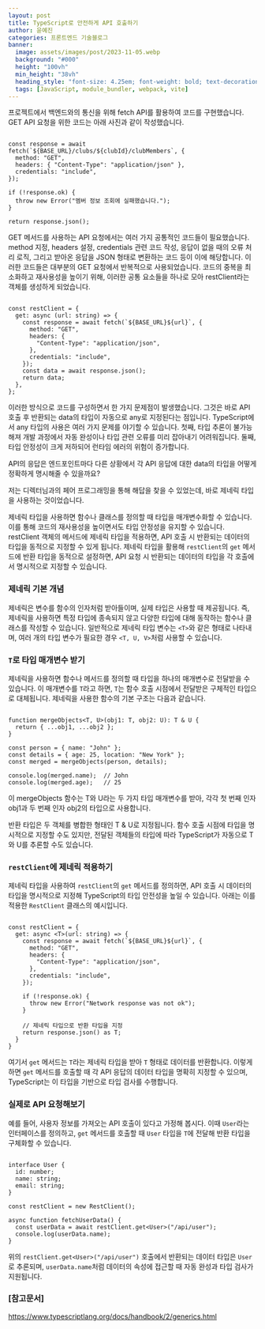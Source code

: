 ```yaml
---
layout: post  
title: TypeScript로 안전하게 API 호출하기
author: 윤예진
categories: 프론트엔드 기술블로그
banner:
  image: assets/images/post/2023-11-05.webp
  background: "#000"
  height: "100vh"
  min_height: "38vh"
  heading_style: "font-size: 4.25em; font-weight: bold; text-decoration: underline"
  tags: [JavaScript, module_bundler, webpack, vite]
---
```


프로젝트에서 백엔드와의 통신을 위해 fetch API를 활용하여 코드를 구현했습니다. GET API 요청을 위한 코드는 아래 사진과 같이 작성했습니다.

```tsx

const response = await fetch(`${BASE_URL}/clubs/${clubId}/clubMembers`, {
  method: "GET",
  headers: { "Content-Type": "application/json" },
  credentials: "include",
});

if (!response.ok) {
  throw new Error("멤버 정보 조회에 실패했습니다.");
}

return response.json();

```

GET 메서드를 사용하는 API 요청에서는 여러 가지 공통적인 코드들이 필요했습니다. method 지정, headers 설정, credentials 관련 코드 작성, 응답이 없을 때의 오류 처리 로직, 그리고 받아온 응답을 JSON 형태로 변환하는 코드 등이 이에 해당합니다. 이러한 코드들은 대부분의 GET 요청에서 반복적으로 사용되었습니다. 코드의 중복을 최소화하고 재사용성을 높이기 위해, 이러한 공통 요소들을 하나로 모아 restClient라는 객체를 생성하게 되었습니다. 

```tsx

const restClient = {
  get: async (url: string) => {
    const response = await fetch(`${BASE_URL}${url}`, {
      method: "GET",
      headers: {
        "Content-Type": "application/json",
      },
      credentials: "include",
    });
    const data = await response.json();
    return data;
  },
};

```

이러한 방식으로 코드를 구성하면서 한 가지 문제점이 발생했습니다. 그것은 바로 API 호출 후 반환되는 data의 타입이 자동으로 any로 지정된다는 점입니다. TypeScript에서 any 타입의 사용은 여러 가지 문제를 야기할 수 있습니다. 첫째, 타입 추론이 불가능해져 개발 과정에서 자동 완성이나 타입 관련 오류를 미리 잡아내기 어려워집니다. 둘째, 타입 안정성이 크게 저하되어 런타임 에러의 위험이 증가합니다. 

API의 응답은 엔드포인트마다 다른 상황에서 각 API 응답에 대한 data의 타입을 어떻게 정확하게 명시해줄 수 있을까요? 

저는 디렉터님과의 페어 프로그래밍을 통해 해답을 찾을 수 있었는데, 바로 제네릭 타입을 사용하는 것이었습니다. 

제네릭 타입을 사용하면 함수나 클래스를 정의할 때 타입을 매개변수화할 수 있습니다. 이를 통해 코드의 재사용성을 높이면서도 타입 안정성을 유지할 수 있습니다. restClient 객체의 메서드에 제네릭 타입을 적용하면, API 호출 시 반환되는 데이터의 타입을 동적으로 지정할 수 있게 됩니다. 제네릭 타입을 활용해 `restClient`의 `get` 메서드에 반환 타입을 동적으로 설정하면, API 요청 시 반환되는 데이터의 타입을 각 호출에서 명시적으로 지정할 수 있습니다.

### 제네릭 기본 개념

제네릭은 변수를 함수의 인자처럼 받아들이며, 실제 타입은 사용할 때 제공됩니다. 즉, 제네릭을 사용하면 특정 타입에 종속되지 않고 다양한 타입에 대해 동작하는 함수나 클래스를 작성할 수 있습니다. 일반적으로 제네릭 타입 변수는 `<T>`와 같은 형태로 나타내며, 여러 개의 타입 변수가 필요한 경우 `<T, U, V>`처럼 사용할 수 있습니다.

### `T`로 타입 매개변수 받기

제네릭을 사용하면 함수나 메서드를 정의할 때 타입을 하나의 매개변수로 전달받을 수 있습니다. 이 매개변수를 `T`라고 하면, `T`는 함수 호출 시점에서 전달받은 구체적인 타입으로 대체됩니다. 제네릭을 사용한 함수의 기본 구조는 다음과 같습니다.

```tsx

function mergeObjects<T, U>(obj1: T, obj2: U): T & U {
  return { ...obj1, ...obj2 };
}

const person = { name: "John" };
const details = { age: 25, location: "New York" };
const merged = mergeObjects(person, details);

console.log(merged.name);  // John
console.log(merged.age);   // 25

```

이 mergeObjects 함수는 T와 U라는 두 가지 타입 매개변수를 받아, 각각 첫 번째 인자 obj1과 두 번째 인자 obj2의 타입으로 사용합니다. 

반환 타입은 두 객체를 병합한 형태인 T & U로 지정됩니다. 함수 호출 시점에 타입을 명시적으로 지정할 수도 있지만, 전달된 객체들의 타입에 따라 TypeScript가 자동으로 T와 U를 추론할 수도 있습니다.

### `restClient`에 제네릭 적용하기

제네릭 타입을 사용하여 `restClient`의 `get` 메서드를 정의하면, API 호출 시 데이터의 타입을 명시적으로 지정해 TypeScript의 타입 안전성을 높일 수 있습니다. 아래는 이를 적용한 `RestClient` 클래스의 예시입니다.

```tsx

const restClient = {
  get: async <T>(url: string) => {
    const response = await fetch(`${BASE_URL}${url}`, {
      method: "GET",
      headers: {
        "Content-Type": "application/json",
      },
      credentials: "include",
    });

    if (!response.ok) {
      throw new Error("Network response was not ok");
    }

    // 제네릭 타입으로 반환 타입을 지정
    return response.json() as T;
  }
}

```

여기서 `get` 메서드는 `T`라는 제네릭 타입을 받아 `T` 형태로 데이터를 반환합니다. 이렇게 하면 `get` 메서드를 호출할 때 각 API 응답의 데이터 타입을 명확히 지정할 수 있으며, TypeScript는 이 타입을 기반으로 타입 검사를 수행합니다.

### 실제로 API 요청해보기

예를 들어, 사용자 정보를 가져오는 API 호출이 있다고 가정해 봅시다. 이때 `User`라는 인터페이스를 정의하고, `get` 메서드를 호출할 때 `User` 타입을 `T`에 전달해 반환 타입을 구체화할 수 있습니다.

```tsx

interface User {
  id: number;
  name: string;
  email: string;
}

const restClient = new RestClient();

async function fetchUserData() {
  const userData = await restClient.get<User>("/api/user");
  console.log(userData.name); 
}

```

위의 `restClient.get<User>("/api/user")` 호출에서 반환되는 데이터 타입은 `User`로 추론되며, `userData.name`처럼 데이터의 속성에 접근할 때 자동 완성과 타입 검사가 지원됩니다.



### [참고문서]

https://www.typescriptlang.org/docs/handbook/2/generics.html